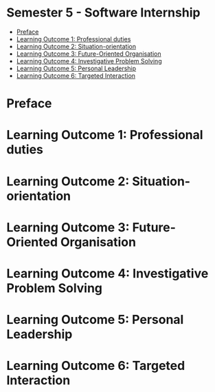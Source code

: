 # Semester 5 - Software Internship

- [Preface]()
- [Learning Outcome 1: Professional duties](learning-outcome-1-professional-duties)
- [Learning Outcome 2: Situation-orientation]()
- [Learning Outcome 3: Future-Oriented Organisation]()
- [Learning Outcome 4: Investigative Problem Solving]()
- [Learning Outcome 5: Personal Leadership]()
- [Learning Outcome 6: Targeted Interaction]()

# Preface
# Learning Outcome 1: Professional duties
# Learning Outcome 2: Situation-orientation
# Learning Outcome 3: Future-Oriented Organisation
# Learning Outcome 4: Investigative Problem Solving
# Learning Outcome 5: Personal Leadership
# Learning Outcome 6: Targeted Interaction
